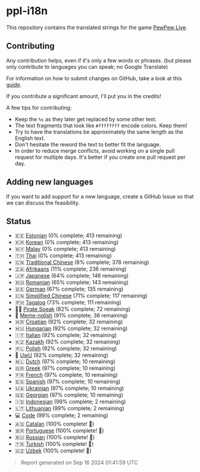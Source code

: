 [//]: # "This file is automatically generated by generate_readme.py"

# ppl-i18n

This repository contains the translated strings for the game [PewPew Live](https://pewpew.live).

## Contributing

Any contribution helps, even if it's only a few words or phrases.
(but please only contribute to languages you can speak; no Google Translate)

For information on how to submit changes on GitHub, take a look at this [guide](https://docs.github.com/en/free-pro-team@latest/github/managing-files-in-a-repository/editing-files-in-another-users-repository).

If you contribute a significant amount, I'll put you in the credits!

A few tips for contributing:

* Keep the `%s` as they later get replaced by some other text.
* The text fragments that look like `#ffffffff` encode colors. Keep them!
* Try to have the translations be approximately the same length as the English text.
* Don't hesitate the reword the text to better fit the language.
* In order to reduce merge conflicts, avoid working on a single pull request for multiple days. It's better if you create one pull request per day.

## Adding new languages

If you want to add support for a new language, create a GitHub Issue so that we can discuss
the feasibility.

## Status

* 🇪🇪 [Estonian](/translations/est.po) (0% complete; 413 remaining)
* 🇰🇷 [Korean](/translations/kor.po) (0% complete; 413 remaining)
* 🇲🇾 [Malay](/translations/msa.po) (0% complete; 413 remaining)
* 🇹🇭 [Thai](/translations/tha.po) (0% complete; 413 remaining)
* 🇨🇳 [Traditional Chinese](/translations/cht.po) (8% complete; 378 remaining)
* 🇿🇦 [Afrikaans](/translations/afr.po) (11% complete; 236 remaining)
* 🇯🇵 [Japanese](/translations/jpn.po) (64% complete; 146 remaining)
* 🇷🇴 [Romanian](/translations/ron.po) (65% complete; 143 remaining)
* 🇩🇪 [German](/translations/deu.po) (67% complete; 135 remaining)
* 🇨🇳 [Simplified Chinese](/translations/chs.po) (71% complete; 117 remaining)
* 🇵🇭 [Tagalog](/translations/tgl.po) (73% complete; 111 remaining)
* 🏴‍☠️ [Pirate Speak](/translations/pirate.po) (82% complete; 72 remaining)
* 🐸 [Meme-nglish](/translations/meme.po) (91% complete; 36 remaining)
* 🇭🇷 [Croatian](/translations/hrv.po) (92% complete; 32 remaining)
* 🇭🇺 [Hungarian](/translations/hun.po) (92% complete; 32 remaining)
* 🇮🇹 [Italian](/translations/ita.po) (92% complete; 32 remaining)
* 🇰🇿 [Kazakh](/translations/kaz.po) (92% complete; 32 remaining)
* 🇵🇱 [Polish](/translations/pol.po) (92% complete; 32 remaining)
* 🥰 [UwU](/translations/uwu.po) (92% complete; 32 remaining)
* 🇳🇱 [Dutch](/translations/nld.po) (97% complete; 10 remaining)
* 🇬🇷 [Greek](/translations/ell.po) (97% complete; 10 remaining)
* 🇫🇷 [French](/translations/fra.po) (97% complete; 10 remaining)
* 🇪🇸 [Spanish](/translations/spa.po) (97% complete; 10 remaining)
* 🇺🇦 [Ukrainian](/translations/ukr.po) (97% complete; 10 remaining)
* 🇬🇪 [Georgian](/translations/kat.po) (97% complete; 10 remaining)
* 🇮🇩 [Indonesian](/translations/ind.po) (99% complete; 2 remaining)
* 🇱🇹 [Lithuanian](/translations/lit.po) (99% complete; 2 remaining)
* 💻 [Code](/translations/code.po) (99% complete; 2 remaining)
* 🇦🇩 [Catalan](/translations/cat.po) (100% complete! 🎉)
* 🇧🇷 [Portuguese](/translations/por.po) (100% complete! 🎉)
* 🇷🇺 [Russian](/translations/rus.po) (100% complete! 🎉)
* 🇹🇷 [Turkish](/translations/tur.po) (100% complete! 🎉)
* 🇺🇿 [Uzbek](/translations/uzb.po) (100% complete! 🎉)

> Report generated on Sep 16 2024 01:41:59 UTC
